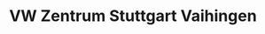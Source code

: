 ---
title: "VW Zentrum Stuttgart Vaihingen"
url: /stuttgart/vw-zentrum-stuttgart-vaihingen/
shop: Autohaus
---